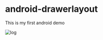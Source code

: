 # android-drawerlayout
This is my first android demo


![log](https://ss1.bdstatic.com/70cFuXSh_Q1YnxGkpoWK1HF6hhy/it/u=1286844288,427537709&fm=26&gp=0.jpg)

